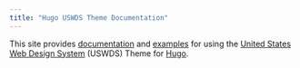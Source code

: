 ```yaml
---
title: "Hugo USWDS Theme Documentation"
---
```


This site provides [documentation](documentation/) and [examples](examples) for using the [United States Web Design System](https://designsystem.digital.gov/) (USWDS) Theme for [Hugo](https://gohugo.io/).
